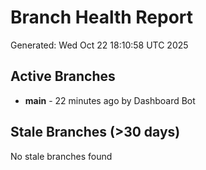 # Branch Health Report
Generated: Wed Oct 22 18:10:58 UTC 2025

## Active Branches
- **main** - 22 minutes ago by Dashboard Bot

## Stale Branches (>30 days)
No stale branches found
